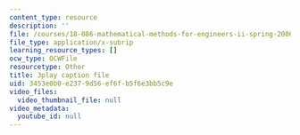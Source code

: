 ```yaml
---
content_type: resource
description: ''
file: /courses/18-086-mathematical-methods-for-engineers-ii-spring-2006/3453e0b0e2379d56ef6fb5f6e3bb5c9e_NEsObJTwDXI.srt
file_type: application/x-subrip
learning_resource_types: []
ocw_type: OCWFile
resourcetype: Other
title: 3play caption file
uid: 3453e0b0-e237-9d56-ef6f-b5f6e3bb5c9e
video_files:
  video_thumbnail_file: null
video_metadata:
  youtube_id: null
---
```

